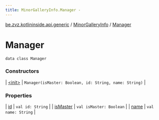 ```yaml
---
title: MinorGalleryInfo.Manager - 
---
```


[be.zvz.kotlininside.api.generic](../../index.html) / [MinorGalleryInfo](../index.html) / [Manager](./index.html)

# Manager

`data class Manager`

### Constructors

| [&lt;init&gt;](-init-.html) | `Manager(isMaster: Boolean, id: String, name: String)` |

### Properties

| [id](id.html) | `val id: String` |
| [isMaster](is-master.html) | `val isMaster: Boolean` |
| [name](name.html) | `val name: String` |

